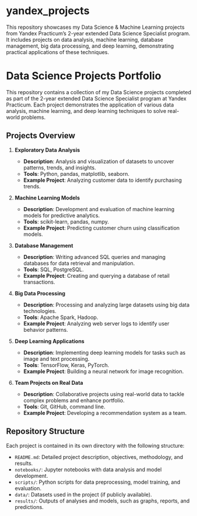 # yandex_projects
This repository showcases my Data Science &amp; Machine Learning projects from Yandex Practicum’s 2-year extended Data Science Specialist program. It includes projects on data analysis, machine learning, database management, big data processing, and deep learning, demonstrating practical applications of these techniques.

# Data Science Projects Portfolio

This repository contains a collection of my Data Science projects completed as part of the 2-year extended Data Science Specialist program at Yandex Practicum. Each project demonstrates the application of various data analysis, machine learning, and deep learning techniques to solve real-world problems.

## Projects Overview

1. **Exploratory Data Analysis**
   - **Description**: Analysis and visualization of datasets to uncover patterns, trends, and insights.
   - **Tools**: Python, pandas, matplotlib, seaborn.
   - **Example Project**: Analyzing customer data to identify purchasing trends.

2. **Machine Learning Models**
   - **Description**: Development and evaluation of machine learning models for predictive analytics.
   - **Tools**: scikit-learn, pandas, numpy.
   - **Example Project**: Predicting customer churn using classification models.

3. **Database Management**
   - **Description**: Writing advanced SQL queries and managing databases for data retrieval and manipulation.
   - **Tools**: SQL, PostgreSQL.
   - **Example Project**: Creating and querying a database of retail transactions.

4. **Big Data Processing**
   - **Description**: Processing and analyzing large datasets using big data technologies.
   - **Tools**: Apache Spark, Hadoop.
   - **Example Project**: Analyzing web server logs to identify user behavior patterns.

5. **Deep Learning Applications**
   - **Description**: Implementing deep learning models for tasks such as image and text processing.
   - **Tools**: TensorFlow, Keras, PyTorch.
   - **Example Project**: Building a neural network for image recognition.

6. **Team Projects on Real Data**
   - **Description**: Collaborative projects using real-world data to tackle complex problems and enhance portfolio.
   - **Tools**: Git, GitHub, command line.
   - **Example Project**: Developing a recommendation system as a team.

## Repository Structure

Each project is contained in its own directory with the following structure:
  - `README.md`: Detailed project description, objectives, methodology, and results.
  - `notebooks/`: Jupyter notebooks with data analysis and model development.
  - `scripts/`: Python scripts for data preprocessing, model training, and evaluation.
  - `data/`: Datasets used in the project (if publicly available).
  - `results/`: Outputs of analyses and models, such as graphs, reports, and predictions.
